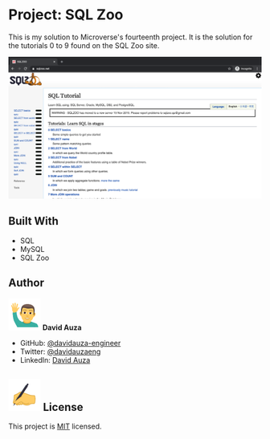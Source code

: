 # Project: SQL Zoo

This is my solution to Microverse's fourteenth project. It is the solution for the tutorials 0 to 9 found on the SQL Zoo site.

![Screenshot](./resources/screenshot.png)

## Built With

- SQL
- MySQL
- SQL Zoo

## Author

<img src="./resources/author.gif" width="64" alt="Main raising hand" /> **David Auza**

- GitHub: [@davidauza-engineer](https://github.com/davidauza-engineer)
- Twitter: [@davidauzaeng](https://twitter.com/davidauzaeng)
- LinkedIn: [David Auza](https://www.linkedin.com/in/davidauza/)

## <img src ="./resources/license.gif" width="64" alt="Writing hand" /> License

This project is [MIT](./LICENSE) licensed.
